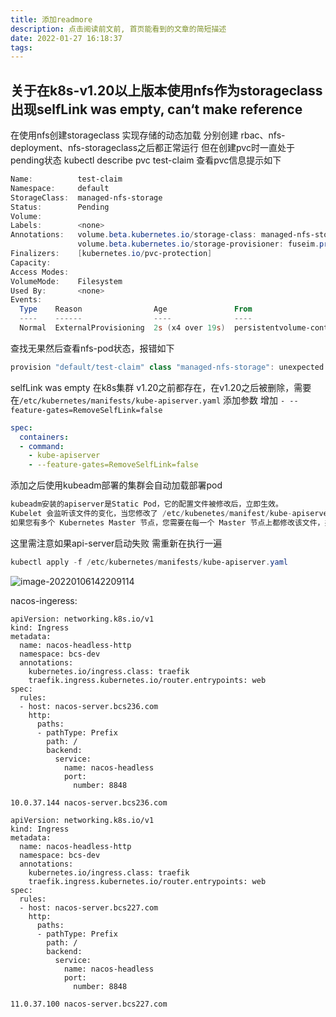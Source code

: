 ```yaml
---
title: 添加readmore
description: 点击阅读前文前, 首页能看到的文章的简短描述
date: 2022-01-27 16:18:37
tags:
---
```

## 关于在k8s-v1.20以上版本使用nfs作为storageclass出现selfLink was empty, can‘t make reference

在使用nfs创建storageclass 实现存储的动态加载
分别创建 rbac、nfs-deployment、nfs-storageclass之后都正常运行
但在创建pvc时一直处于pending状态
kubectl describe pvc test-claim 查看pvc信息提示如下

```powershell
Name:          test-claim
Namespace:     default
StorageClass:  managed-nfs-storage
Status:        Pending
Volume:        
Labels:        <none>
Annotations:   volume.beta.kubernetes.io/storage-class: managed-nfs-storage
               volume.beta.kubernetes.io/storage-provisioner: fuseim.pri/ifs
Finalizers:    [kubernetes.io/pvc-protection]
Capacity:      
Access Modes:  
VolumeMode:    Filesystem
Used By:       <none>
Events:
  Type    Reason                Age               From                         Message
  ----    ------                ----              ----                         -------
  Normal  ExternalProvisioning  2s (x4 over 19s)  persistentvolume-controller  waiting for a volume to be created, either by external provisioner "fuseim.pri/ifs" or manually created by system administrator
```

查找无果然后查看nfs-pod状态，报错如下

```powershell
provision "default/test-claim" class "managed-nfs-storage": unexpected error getting claim reference: selfLink was empty, can't make reference
```

selfLink was empty 在k8s集群 v1.20之前都存在，在v1.20之后被删除，需要在`/etc/kubernetes/manifests/kube-apiserver.yaml` 添加参数
增加 `- --feature-gates=RemoveSelfLink=false`

```yaml
spec:
  containers:
  - command:
    - kube-apiserver
    - --feature-gates=RemoveSelfLink=false
```

添加之后使用kubeadm部署的集群会自动加载部署pod

```c
kubeadm安装的apiserver是Static Pod，它的配置文件被修改后，立即生效。
Kubelet 会监听该文件的变化，当您修改了 /etc/kubenetes/manifest/kube-apiserver.yaml 文件之后，kubelet 将自动终止原有的 kube-apiserver-{nodename} 的 Pod，并自动创建一个使用了新配置参数的 Pod 作为替代。
如果您有多个 Kubernetes Master 节点，您需要在每一个 Master 节点上都修改该文件，并使各节点上的参数保持一致。
```

这里需注意如果api-server启动失败 需重新在执行一遍

```powershell
kubectl apply -f /etc/kubernetes/manifests/kube-apiserver.yaml
```

![image-20220106142209114](https://s2.loli.net/2022/01/06/F68w7SYsxVLreuM.png)

nacos-ingeress:

```
apiVersion: networking.k8s.io/v1
kind: Ingress
metadata:
  name: nacos-headless-http
  namespace: bcs-dev
  annotations:
    kubernetes.io/ingress.class: traefik  
    traefik.ingress.kubernetes.io/router.entrypoints: web
spec:
  rules:
  - host: nacos-server.bcs236.com 
    http:
      paths:
      - pathType: Prefix
        path: /
        backend:
          service:
            name: nacos-headless
            port:
              number: 8848

```

```
10.0.37.144 nacos-server.bcs236.com 
```

```
apiVersion: networking.k8s.io/v1
kind: Ingress
metadata:
  name: nacos-headless-http
  namespace: bcs-dev
  annotations:
    kubernetes.io/ingress.class: traefik  
    traefik.ingress.kubernetes.io/router.entrypoints: web
spec:
  rules:
  - host: nacos-server.bcs227.com 
    http:
      paths:
      - pathType: Prefix
        path: /
        backend:
          service:
            name: nacos-headless
            port:
              number: 8848
```

```
11.0.37.100 nacos-server.bcs227.com
```

